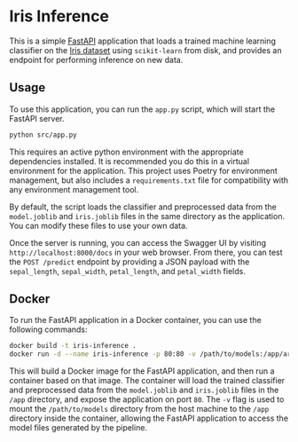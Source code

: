 # Iris Inference

This is a simple [FastAPI](https://fastapi.tiangolo.com/) application that loads a trained machine learning classifier on the [Iris dataset](https://archive.ics.uci.edu/ml/datasets/iris) using `scikit-learn` from disk, and provides an endpoint for performing inference on new data.

## Usage

To use this application, you can run the `app.py` script, which will start the FastAPI server.

```bash
python src/app.py
```

This requires an active python environment with the appropriate dependencies installed. It is recommended you do this in a virtual environment for the application. This project uses Poetry for environment management, but also includes a `requirements.txt` file for compatibility with any environment management tool.

By default, the script loads the classifier and preprocessed data from the `model.joblib` and `iris.joblib` files in the same directory as the application. You can modify these files to use your own data.

Once the server is running, you can access the Swagger UI by visiting `http://localhost:8000/docs` in your web browser. From there, you can test the `POST /predict` endpoint by providing a JSON payload with the `sepal_length`, `sepal_width`, `petal_length`, and `petal_width` fields.

## Docker

To run the FastAPI application in a Docker container, you can use the following commands:

```bash
docker build -t iris-inference .
docker run -d --name iris-inference -p 80:80 -v /path/to/models:/app/artifacts iris-inference
```

This will build a Docker image for the FastAPI application, and then run a container based on that image. The container will load the trained classifier and preprocessed data from the `model.joblib` and `iris.joblib` files in the `/app` directory, and expose the application on port `80`. The `-v` flag is used to mount the `/path/to/models` directory from the host machine to the `/app` directory inside the container, allowing the FastAPI application to access the model files generated by the pipeline.
